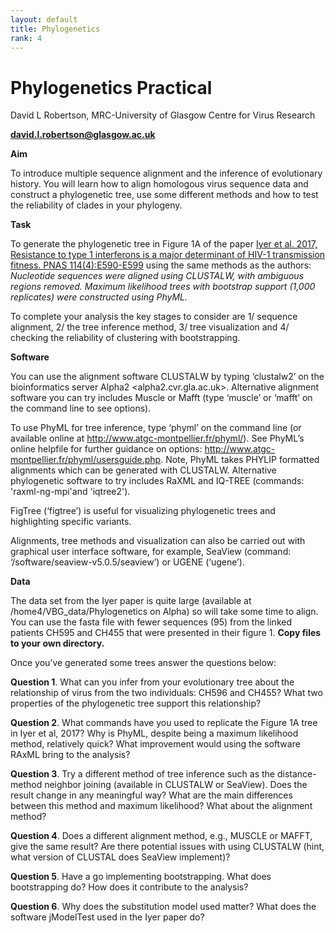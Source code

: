 ```yaml
---
layout: default
title: Phylogenetics
rank: 4
---
```

 
 # Phylogenetics Practical

David L Robertson, MRC-University of Glasgow Centre for Virus Research

[**david.l.robertson@glasgow.ac.uk**](mailto:david.l.robertson@glasgow.ac.uk)


**Aim**

To introduce multiple sequence alignment and the inference of evolutionary history. You will learn how to align homologous virus sequence data and construct a phylogenetic tree, use some different methods and how to test the reliability of clades in your phylogeny. 


**Task**

To generate the phylogenetic tree in Figure 1A of the paper [Iyer et al. 2017, Resistance to type 1 interferons is a major determinant of HIV-1 transmission fitness. PNAS 114(4):E590-E599](https://www.pnas.org/doi/10.1073/pnas.1620144114#fig01) using the same methods as the authors: *Nucleotide sequences were aligned using CLUSTALW, with ambiguous regions removed. Maximum likelihood trees with bootstrap support (1,000 replicates) were constructed using PhyML.*

To complete your analysis the key stages to consider are 1/ sequence alignment, 2/ the tree inference method, 3/ tree visualization and 4/ checking the reliability of clustering with bootstrapping.


**Software**

You can use the alignment software CLUSTALW by typing ‘clustalw2’ on the bioinformatics server Alpha2 <alpha2.cvr.gla.ac.uk>. Alternative alignment software you can try includes Muscle or Mafft (type ‘muscle’ or ‘mafft’ on the command line to see options). 

To use PhyML for tree inference, type ‘phyml’ on the command line (or available online at http://www.atgc-montpellier.fr/phyml/). See PhyML’s online helpfile for further guidance on options: http://www.atgc-montpellier.fr/phyml/usersguide.php. Note, PhyML takes PHYLIP formatted alignments which can be generated with CLUSTALW. Alternative phylogenetic software to try includes RaXML and IQ-TREE (commands: 'raxml-ng-mpi'and 'iqtree2'). 

FigTree (‘figtree’) is useful for visualizing phylogenetic trees and highlighting specific variants. 

Alignments, tree methods and visualization can also be carried out with graphical user interface software, for example, SeaView (command: ‘/software/seaview-v5.0.5/seaview’) or UGENE (‘ugene’). 



**Data**

The data set from the Iyer paper is quite large (available at /home4/VBG_data/Phylogenetics on Alpha) so will take some time to align. You can use the fasta file with fewer sequences (95) from the linked patients CH595 and CH455 that were presented in their figure 1. **Copy files to your own directory.**


Once you’ve generated some trees answer the questions below:

**Question 1**. What can you infer from your evolutionary tree about the relationship of virus from the two individuals: CH596 and CH455? What two properties of the phylogenetic tree support this relationship?


**Question 2**. What commands have you used to replicate the Figure 1A tree in Iyer et al, 2017? Why is PhyML, despite being a maximum likelihood method, relatively quick? What improvement would using the software RAxML bring to the analysis?


**Question 3**. Try a different method of tree inference such as the distance-method neighbor joining (available in CLUSTALW or SeaView). Does the result change in any meaningful way? What are the main differences between this method and maximum likelihood? What about the alignment method? 


**Question 4**. Does a different alignment method, e.g., MUSCLE or MAFFT, give the same result? Are there potential issues with using CLUSTALW (hint, what version of CLUSTAL does SeaView implement)?


**Question 5**. Have a go implementing bootstrapping. What does bootstrapping do? How does it contribute to the analysis? 


**Question 6**. Why does the substitution model used matter? What does the software jModelTest used in the Iyer paper do?
